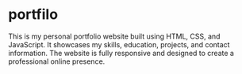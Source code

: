# portfilo
This is my personal portfolio website built using HTML, CSS, and JavaScript. It showcases my skills, education, projects, and contact information. The website is fully responsive and designed to create a professional online presence.
